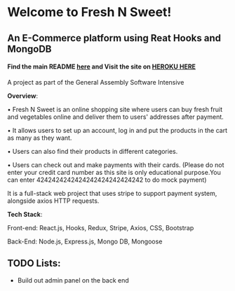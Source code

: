 # Welcome to Fresh N Sweet!

## An E-Commerce platform using Reat Hooks and MongoDB


#### Find the main README [here](https://github.com/hwlei888/freshNsweet-frontend) and Visit the site on [HEROKU HERE](https://shrouded-bayou-28028.herokuapp.com)

A project as part of the General Assembly Software Intensive

**Overview**:

• Fresh N Sweet is an online shopping site where users can buy fresh fruit and
vegetables online and deliver them to users' addresses after payment.

• It allows users to set up an account, log in and put the products in the cart as
many as they want.

• Users can also find their products in different categories.

• Users can check out and make payments with their cards.
(Please do not enter your credit card number as this site is only educational purpose.You can enter 4242424242424242424242424242 to do mock payment)

It is a full-stack web project that uses stripe to support payment system, alongside axios HTTP requests.

**Tech Stack**:

Front-end: React.js, Hooks, Redux, Stripe, Axios, CSS, Bootstrap

Back-End: Node.js, Express.js, Mongo DB, Mongoose


## TODO Lists:

- Build out admin panel on the back end






